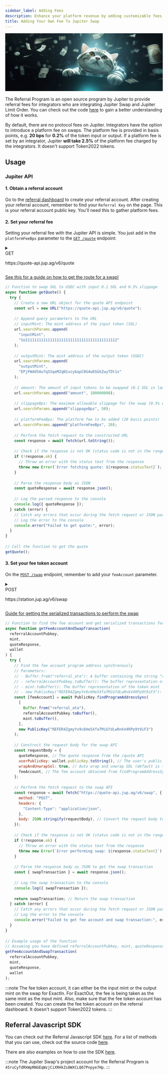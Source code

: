 ```yaml
---
sidebar_label: Adding Fees
description: Enhance your platform revenue by adding customizable fees to Jupiter swap using the Jupiter API. Learn how to implement it effortlessly!
title: Adding Your Own Fee To Jupiter Swap
---
```


<head>
    <title>Add Fees to Jupiter API: Enhance Your Platform Revenue Seamlessly</title>
    <meta name="twitter:card" content="summary" />
</head>

<style jsx>
{`
  .api-method-box {
    border-radius: 8px;
    margin: 16px 0;
    display: inline;
    padding: 4px;
    font-weight: 700;
    margin-right: 8px;
    font-size: 12px;
    color: white
  }

.get {
  border: 1px solid #018847;
  background-color: #018847 !important;
}

.post {
  border: 1px solid #eaba0c;
  background-color: #eaba0c !important;
}

  .api-method-path {
    font-size: 14px;
    display: inline;
  }
`}</style>

![cat_flying](./cat_flying_money.png)

The Referral Program is an open source program by Jupiter to provide referral fees for integrators who are integrating Jupiter Swap and Jupiter Limit Order. You can check out the code [here](https://github.com/TeamRaccoons/referral) to gain a better understanding of how it works.

By default, there are no protocol fees on Jupiter. Integrators have the option to introduce a platform fee on swaps. The platform fee is provided in basis points, e.g. **20 bps** for **0.2%** of the token input or output. If a platform fee is set by an integrator, Jupiter **will take 2.5%** of the platform fee charged by the integrators. It doesn't support Token2022 tokens.

## Usage

### Jupiter API

#### 1. Obtain a referral account

Go to the [referral dashboard](https://referral.jup.ag/dashboard) to create your referral account. After creating your referral account, remember to find your `Referral Key` on the page. This is your referral account public key. You'll need this to gather platform fees.

#### 2. Set your referral fee

Setting your referral fee with the Jupiter API is simple. You just add in the `platformFeeBps` parameter to the [`GET /quote`](/api-v6/get-quote) endpoint:

<details>
  <summary>
    <div>
      <div className="api-method-box get">GET</div>
      <p className="api-method-path">https://quote-api.jup.ag/v6/quote</p>
    </div>
  </summary>

**Parameters in use in the below code example:**

- `inputMint`: The mint address of the input token.
- `outputMint`: The mint address of the output token.
- `amount`: The amount of input tokens to be swapped.
- `slippage`: The maximum allowable slippage for the swap.
- `platformFeeBps`: Basis points of the fee to be added.

```shell
curl -G "https://quote-api.jup.ag/v6/quote" \
     --data-urlencode "inputMint=So11111111111111111111111111111111111111112" \
     --data-urlencode "outputMint=EPjFWdd5AufqSSqeM2qN1xzybapC8G4wEGGkZwyTDt1v" \
     --data-urlencode "amount=100000000" \
     --data-urlencode "slippageBps=50" \
     --data-urlencode "platformFeeBps=20"
```

</details>

[See this for a guide on how to get the route for a swap!](/docs/apis/swap-api#5-get-the-route-for-a-swap)

```js
// Function to swap SOL to USDC with input 0.1 SOL and 0.5% slippage
async function getQuote() {
  try {
    // Create a new URL object for the quote API endpoint
    const url = new URL("https://quote-api.jup.ag/v6/quote");

    // Append query parameters to the URL
    // inputMint: The mint address of the input token (SOL)
    url.searchParams.append(
      "inputMint",
      "So11111111111111111111111111111111111111112"
    );

    // outputMint: The mint address of the output token (USDC)
    url.searchParams.append(
      "outputMint",
      "EPjFWdd5AufqSSqeM2qN1xzybapC8G4wEGGkZwyTDt1v"
    );

    // amount: The amount of input tokens to be swapped (0.1 SOL in lamports, where 1 SOL = 1,000,000,000 lamports)
    url.searchParams.append("amount", 100000000);

    // slippageBps: The maximum allowable slippage for the swap (0.5% expressed in basis points)
    url.searchParams.append("slippageBps", 50);

    // platformFeeBps: The platform fee to be added (20 basis points)
    url.searchParams.append("platformFeeBps", 20);

    // Perform the fetch request to the constructed URL
    const response = await fetch(url.toString());

    // Check if the response is not OK (status code is not in the range 200-299)
    if (!response.ok) {
      // Throw an error with the status text from the response
      throw new Error(`Error fetching quote: ${response.statusText}`);
    }

    // Parse the response body as JSON
    const quoteResponse = await response.json();

    // Log the parsed response to the console
    console.log({ quoteResponse });
  } catch (error) {
    // Catch any errors that occur during the fetch request or JSON parsing
    // Log the error to the console
    console.error("Failed to get quote:", error);
  }
}

// Call the function to get the quote
getQuote();
```

#### 3. Set your fee token account

On the [`POST /swap`](/api-v6/post-swap) endpoint, remember to add your `feeAccount` parameter.

<details>
  <summary>
    <div>
      <div className="api-method-box post">POST</div>
      <p className="api-method-path">https://station.jup.ag/v6/swap</p>
    </div>
  </summary>

**Parameters in use in the below code example:**

- `quoteResponse`: The response object from the `/quote` API.
- `userPublicKey`: The public key of the user initiating the swap.
- `wrapAndUnwrapSol`: Auto wrap and unwrap SOL. Default is true.
- `feeAccount`: The fee account associated with the swap.
- `platformFeeBps`: Basis points of the fee to be added.

```shell
# Example being constructed in code below
curl -X POST "https://quote-api.jup.ag/v6/swap" \
     -H "Content-Type: application/json" \
     -d '{
           "quoteResponse": { /* The quote response from the /quote API */ },
           "userPublicKey": "YourUserPublicKey",
           "wrapAndUnwrapSol": true,
           "feeAccount": "YourFeeAccountPublicKey"
         }'
```

</details>

[Guide for getting the serialized transactions to perform the swap](/docs/apis/swap-api#6-get-the-serialized-transactions-to-perform-the-swap)

```js
// Function to find the fee account and get serialized transactions for the swap
async function getFeeAccountAndSwapTransaction(
  referralAccountPubkey,
  mint,
  quoteResponse,
  wallet
) {
  try {
    // Find the fee account program address synchronously
    // Parameters:
    // - Buffer.from("referral_ata"): A buffer containing the string "referral_ata"
    // - referralAccountPubkey.toBuffer(): The buffer representation of the referral account public key
    // - mint.toBuffer(): The buffer representation of the token mint
    // - new PublicKey("REFER4ZgmyYx9c6He5XfaTMiGfdLwRnkV4RPp9t9iF3"): The public key of the Referral Program
    const [feeAccount] = await PublicKey.findProgramAddressSync(
      [
        Buffer.from("referral_ata"),
        referralAccountPubkey.toBuffer(),
        mint.toBuffer(),
      ],
      new PublicKey("REFER4ZgmyYx9c6He5XfaTMiGfdLwRnkV4RPp9t9iF3")
    );

    // Construct the request body for the swap API
    const requestBody = {
      quoteResponse, // The quote response from the /quote API
      userPublicKey: wallet.publicKey.toString(), // The user's public key
      wrapAndUnwrapSol: true, // Auto wrap and unwrap SOL (default is true)
      feeAccount, // The fee account obtained from findProgramAddressSync
    };

    // Perform the fetch request to the swap API
    const response = await fetch("https://quote-api.jup.ag/v6/swap", {
      method: "POST",
      headers: {
        "Content-Type": "application/json",
      },
      body: JSON.stringify(requestBody), // Convert the request body to a JSON string
    });

    // Check if the response is not OK (status code is not in the range 200-299)
    if (!response.ok) {
      // Throw an error with the status text from the response
      throw new Error(`Error performing swap: ${response.statusText}`);
    }

    // Parse the response body as JSON to get the swap transaction
    const { swapTransaction } = await response.json();

    // Log the swap transaction to the console
    console.log({ swapTransaction });

    return swapTransaction; // Return the swap transaction
  } catch (error) {
    // Catch any errors that occur during the fetch request or JSON parsing
    // Log the error to the console
    console.error("Failed to get fee account and swap transaction:", error);
  }
}

// Example usage of the function
// Assuming you have defined referralAccountPubkey, mint, quoteResponse, and wallet elsewhere
getFeeAccountAndSwapTransaction(
  referralAccountPubkey,
  mint,
  quoteResponse,
  wallet
);
```

:::note
The fee token account, it can either be the input mint or the output mint on the swap for ExactIn. For ExactOut, the fee is being taken as the same mint as the input mint. Also, make sure that the fee token account has been created. You can create the fee token account on the referral dashboard. It doesn't support Token2022 tokens.
:::

## Referral Javascript SDK

You can check out the Referral Javascript SDK [here](https://www.npmjs.com/package/@jup-ag/referral-sdk). For a list of methods that you can use, check out the source code [here](https://github.com/TeamRaccoons/referral/blob/main/packages/sdk/src/referral.ts).

There are also examples on how to use the SDK [here](https://github.com/TeamRaccoons/referral/tree/main/example).

:::note
The Jupiter Swap's project account for the Referral Program is `45ruCyfdRkWpRNGEqWzjCiXRHkZs8WXCLQ67Pnpye7Hp`.
:::
